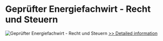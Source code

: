 # Geprüfter Energiefachwirt - Recht und Steuern
![Geprüfter Energiefachwirt - Recht und Steuern](https://mycommerce.akamaized.net/api/pimages/P300481217/BIG/300481217.JPG)
[>> Detailed information](https://secure.shareit.com/shareit/product.html?productid=300481217&affiliateid=200057808)